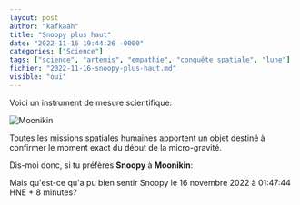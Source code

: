 ```yaml
---
layout: post
author: "kafkaah"
title: "Snoopy plus haut"
date: "2022-11-16 19:44:26 -0000"
categories: ["Science"]
tags: ["science", "artemis", "empathie", "conquête spatiale", "lune"]
fichier: "2022-11-16-snoopy-plus-haut.md"
visible: "oui"
---
```


Voici un instrument de mesure scientifique:

![Moonikin](https://erabliere.github.io/web/images/snoopy.png)

Toutes les missions spatiales humaines apportent un objet destiné à confirmer le moment exact du début de la micro-gravité.

Dis-moi donc, si tu préfères **Snoopy** à **Moonikin**:

Mais qu'est-ce qu'a pu bien sentir Snoopy le 16 novembre 2022 à 01:47:44 HNE + 8 minutes?

